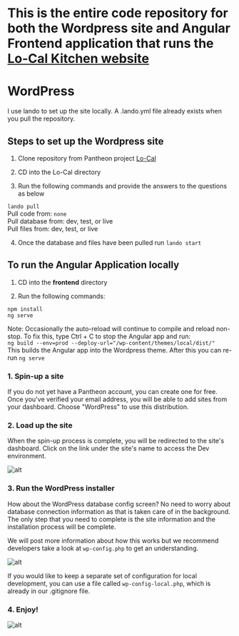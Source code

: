 # This is the entire code repository for both the Wordpress site and Angular Frontend application that runs the [Lo-Cal Kitchen website](https://www.lo-calkitchen.com)

# WordPress

I use lando to set up the site locally. A .lando.yml file already exists when you pull the repository.

## Steps to set up the Wordpress site

1. Clone repository from Pantheon project [Lo-Cal](https://dashboard.pantheon.io/sites/8645f154-c3a6-4a8c-b026-286e0cb3166d#dev/code)

2. CD into the Lo-Cal directory

3. Run the following commands and provide the answers to the questions as below

`lando pull`  
Pull code from: `none`  
Pull database from: dev, test, or live  
Pull files from: dev, test, or live  

4. Once the database and files have been pulled run `lando start`

## To run the Angular Application locally

1. CD into the **frontend** directory

2. Run the following commands:

`npm install`  
`ng serve`

Note: Occasionally the auto-reload will continue to compile and reload non-stop. To fix this, type Ctrl + C to stop the Angular app and run:  
`ng build --env=prod --deploy-url="/wp-content/themes/local/dist/"`  
This builds the Angular app into the Wordpress theme. After this you can re-run `ng serve`

### 1. Spin-up a site

If you do not yet have a Pantheon account, you can create one for free. Once you've verified your email address, you will be able to add sites from your dashboard. Choose "WordPress" to use this distribution.

### 2. Load up the site

When the spin-up process is complete, you will be redirected to the site's dashboard. Click on the link under the site's name to access the Dev environment.

![alt](http://i.imgur.com/2wjCj9j.png?1, '')

### 3. Run the WordPress installer

How about the WordPress database config screen? No need to worry about database connection information as that is taken care of in the background. The only step that you need to complete is the site information and the installation process will be complete.

We will post more information about how this works but we recommend developers take a look at `wp-config.php` to get an understanding.

![alt](http://i.imgur.com/4EOcqYN.png, '')

If you would like to keep a separate set of configuration for local development, you can use a file called `wp-config-local.php`, which is already in our .gitignore file.

### 4. Enjoy!

![alt](http://i.imgur.com/fzIeQBP.png, '')

